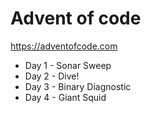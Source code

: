 # Advent of code

https://adventofcode.com

 * Day 1 - Sonar Sweep
 * Day 2 - Dive!
 * Day 3 - Binary Diagnostic
 * Day 4 - Giant Squid
